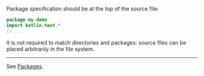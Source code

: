 Package specification should be at the top of the source file:

```kotlin
package my.demo
import kotlin.text.*
// ...
```

It is not required to match directories and packages: source files can be placed arbitrarily in the file system.

---
See [Packages](https://kotlinlang.org/docs/packages.html).